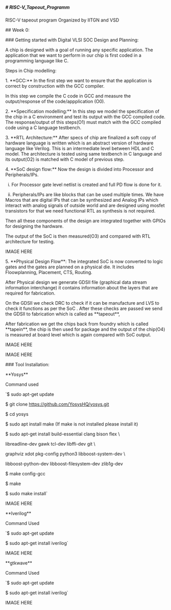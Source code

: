 ##### \# RISC-V\_Tapeout\_Programm

RISC-V tapeout program Organized by IITGN and VSD



\## Week 0:

\### Getting started with Digital VLSI SOC Design and Planning:

A chip is designed with a goal of running any specific application. The application that we want to perform in our chip is first coded in a programming language like C.

Steps in Chip modelling:

1\. \*\*GCC:\*\* In the first step we want to ensure that the application is correct by construction with the GCC compiler.

In this step we compile the C code in GCC and measure the output/response of the code/appplication (O0).

2\. \*\*Specification modelling:\*\* In this step we model the specification of the chip in a C environment and test its output with the GCC compiled code. The response/output of this steps(O1) must match with the GCC compiled code using a C language testbench.

3\. \*\*RTL Architecture:\*\* After specs of chip are finalized a soft copy of hardware language is written which is an abstract version of hardware language like Verilog. This is an intermediate level between HDL and C model. The architecture is tested using same testbench in C language and its output(O2) is matched with C model of previous step.

4\. \*\*SoC design flow:\*\* Now the design is divided into Processor and Peripherals/IPs.

 	i. For Processor gate level netlist is created and full PD flow is done for it.

 	ii. Peripherals/IPs are like blocks that can be used multiple times. We have Macros that are digital IPs that can be synthesized and Analog IPs which interact with analog signals of outside world and are designed using mosfet transistors for that we need functional RTL as synthesis is not required.

Then all these components of the design are integrated together with GPIOs for designing the hardware.

The output of the SoC is then measured(O3) and compared with RTL architecture for testing.



IMAGE HERE



5\. \*\*Physical Design Flow\*\*: The integrated SoC is now converted to logic gates and the gates are planned on a physical die. It includes Floowplanning, Placement, CTS, Routing.

After Physical design we generate GDSII file (graphical data stream information interchange) it contains information about the layers that are required for fabrication. 

On the GDSII we check DRC to check if it can be manufacture and LVS to check it functions as per the SoC . After these checks are passed we send the GDSII to fabrication which is called as \*\*tapeout\*\*,

After fabrication we get the chips back from foundry which is called \*\*tapein\*\*, the chip is then used for package and the output of the chip(O4) is measured at board level which is again compared with SoC output.



IMAGE HERE

IMAGE HERE



\### Tool Installation:

\*\*Yosys\*\*

Command used



`$ sudo apt-get update 

$ git clone https://github.com/YosysHQ/yosys.git 

$ cd yosys 

$ sudo apt install make (If make is not installed please install it) 

$ sudo apt-get install build-essential clang bison flex \\ 

libreadline-dev gawk tcl-dev libffi-dev git \\ 

graphviz xdot pkg-config python3 libboost-system-dev \\ 

libboost-python-dev libboost-filesystem-dev zlib1g-dev 

$ make config-gcc 

$ make 

$ sudo make install`



IMAGE HERE



\*\*Iverilog\*\*

Command Used



`$ sudo apt-get update

$ sudo apt-get install iverilog`



IMAGE HERE



\*\*gtkwave\*\*

Command Used



`$ sudo apt-get update

$ sudo apt-get install iverilog`



IMAGE HERE

